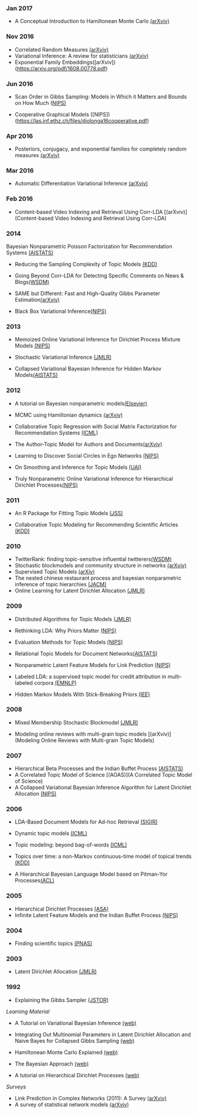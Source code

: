 

### Jan 2017

- A  Conceptual  Introduction  to  Hamiltonean Monte  Carlo [(arXviv)](https://arxiv.org/pdf/1701.02434.pdf)

### Nov 2016

- Correlated Random Measures [(arXviv)](https://arxiv.org/pdf/1507.00720.pdf)
- Variational Inference: A review for statisticians [(arXviv)](https://arxiv.org/pdf/1601.00670.pdf)
- Exponential Family Embeddings([arXviv])(https://arxiv.org/pdf/1608.00778.pdf)

### Jun 2016
- Scan Order in Gibbs Sampling: Models in Which it Matters and Bounds on How Much ([NIPS)](https://arxiv.org/abs/1606.03432)

- Cooperative Graphical Models ([NIPS])(https://las.inf.ethz.ch/files/djolonga16cooperative.pdf)

### Apr 2016

- Posteriors, conjugacy, and exponential families for completely random measures [(arXviv)](https://arxiv.org/pdf/1410.6843.pdf)

### Mar 2016
- Automatic Differentiation Variational Inference [(arXviv)](https://arxiv.org/pdf/1603.00788.pdf)


### Feb 2016
- Content-based Video Indexing and Retrieval Using Corr-LDA [(arXviv)](Content-based Video Indexing and Retrieval Using Corr-LDA)

### 2014

Bayesian Nonparametric Poisson Factorization for Recommendation Systems [(AISTATS)](http://proceedings.mlr.press/v33/gopalan14.pdf)
- Reducing the Sampling Complexity of Topic Models [(KDD)](http://www.sravi.org/pubs/fastlda-kdd2014.pdf)

- Going Beyond Corr-LDA for Detecting Specific Comments
on News & Blogs[(WSDM)](http://mllab.csa.iisc.ernet.in/sctm/wsdm14.pdf)

- SAME but Different: Fast and High-Quality Gibbs
Parameter Estimation[(arXviv)](https://arxiv.org/pdf/1409.5402.pdf)

- Black Box Variational Inference[(NIPS)](www.cs.columbia.edu/~blei/papers/RanganathGerrishBlei2014.pdf)

### 2013

- Memoized Online Variational Inference for Dirichlet Process Mixture Models [(NIPS)](http://cs.brown.edu/~sudderth/papers/nips13dpMemoized.pdf)

- Stochastic Variational Inference [(JMLR)](http://www.jmlr.org/papers/volume14/hoffman13a/hoffman13a.pdf)

- Collapsed Variational Bayesian Inference for Hidden Markov Models[(AISTATS)](http://proceedings.mlr.press/v31/wang13b.pdf)
### 2012 

- A tutorial on Bayesian nonparametric models[(Elsevier)](http://gershmanlab.webfactional.com/pubs/GershmanBlei12.pdf)
- MCMC using Hamiltonian dynamics [(arXviv)](https://arxiv.org/pdf/1206.1901.pdf)

- Collaborative Topic Regression with Social Matrix Factorization for
Recommendation Systems [(ICML)](/http://icml.cc/2012/papers/407.pdf)

- The Author-Topic Model for Authors and Documents[(arXviv)](https://arxiv.org/abs/1207.4169)

- Learning to Discover Social Circles in Ego Networks [(NIPS)](http://papers.nips.cc/paper/4532-learning-to-discover-social-circles-in-ego-networks.pdf)

- On Smoothing and Inference for Topic Models [(UAI)](https://arxiv.org/pdf/1205.2662.pdf)

- Truly Nonparametric Online Variational Inference for Hierarchical Dirichlet Processes[(NIPS)](http://cs.brown.edu/~sudderth/papers/nips12hdpOnline.pdf)

### 2011

- An R Package for Fitting Topic Models [(JSS)](http://epub.wu.ac.at/3987/1/topicmodels.pdf)

- Collaborative Topic Modeling for Recommending Scientific Articles [(KDD)](http://www.cs.columbia.edu/~blei/papers/WangBlei2011.pdf)


### 2010

- TwitterRank: finding topic-sensitive influential twitterers[(WSDM)](http://dl.acm.org/citation.cfm?id=1718520)
- Stochastic blockmodels and community structure in networks [(arXviv)](https://arxiv.org/pdf/1008.3926.pdf)
- Supervised Topic Models [(arXiv)](https://arxiv.org/pdf/1003.0783.pdf)
- The nested chinese restaurant process and bayesian nonparametric inference of topic hierarchies [(JACM)](https://cocosci.berkeley.edu/tom/papers/ncrp.pdf)
- Online Learning for Latent Dirichlet Allocation [(JMLR)](http://www.jmlr.org/papers/volume10/newman09a/newman09a.pdf)

### 2009

-  Distributed Algorithms for Topic Models [(JMLR)](http://www.jmlr.org/papers/volume10/newman09a/newman09a.pdf)

- Rethinking LDA: Why Priors Matter [(NIPS)](http://papers.nips.cc/paper/3854-rethinking-lda-why-priors-matter.pdf)

- Evaluation Methods for Topic Models [(NIPS)](http://dirichlet.net/pdf/wallach09evaluation.pdf)

- Relational Topic Models for Document Networks[(AISTATS)](http://proceedings.mlr.press/v5/chang09a/chang09a.pdf)

- Nonparametric Latent Feature Models for Link Prediction [(NIPS)](http://papers.nips.cc/paper/3846-nonparametric-latent-feature-models-for-link-prediction.pdf)

- Labeled LDA: a supervised topic model for credit attribution in multi-labeled corpora [(EMNLP)](https://nlp.stanford.edu/pubs/llda-emnlp09.pdf)

- Hidden Markov Models With Stick-Breaking Priors [(IEE)](http://www.columbia.edu/~jwp2128/Papers/PaisleyCarin2009c.pdf)

### 2008



- Mixed Membership Stochastic Blockmodel [(JMLR)](http://jmlr.csail.mit.edu/papers/volume9/airoldi08a/airoldi08a.pdf)

- Modeling online reviews with multi-grain topic models [(arXviv)](Modeling Online Reviews with Multi-grain Topic Models)

### 2007
- Hierarchical Beta Processes and the Indian Buffet Process [(AISTATS)](http://proceedings.mlr.press/v2/thibaux07a/thibaux07a.pdf)
- A Correlated Topic Model of Science [(AOAS)](A Correlated Topic Model of Science)
- A Collapsed Variational Bayesian Inference Algorithm for Latent Dirichlet Allocation [(NIPS)](http://papers.nips.cc/paper/3113-a-collapsed-variational-bayesian-inference-algorithm-for-latent-dirichlet-allocation.pdf)

### 2006

- LDA-Based Document Models for Ad-hoc Retrieval [(SIGIR)](https://ai2-s2-pdfs.s3.amazonaws.com/0ef3/11acf523d4d0e2cc5f747a6508af2c89c5f7.pdf)

- Dynamic topic models [(ICML)](https://mimno.infosci.cornell.edu/info6150/readings/dynamic_topic_models.pdf)

- Topic modeling: beyond bag-of-words [(ICML)](dirichlet.net/pdf/wallach06topic.pdf)

- Topics over time: a non-Markov continuous-time model of topical trends [(KDD)](https://pdfs.semanticscholar.org/7f8a/bf25ca24b48450b4e535f41e2b8a87df73f5.pdf)

- A  Hierarchical Bayesian Language Model based on Pitman-Yor Processes[(ACL)](http://www.gatsby.ucl.ac.uk/~ywteh/research/compling/acl2006.pdf)

### 2005
- Hierarchical Dirichlet Processes [(ASA)](https://people.eecs.berkeley.edu/~jordan/papers/hdp.pdf)
- Infinite Latent Feature Models and the Indian Buffet Process [(NIPS)](http://papers.nips.cc/paper/2882-infinite-latent-feature-models-and-the-indian-buffet-process.pdf)

###  2004
- Finding scientific topics [(PNAS)](http://psiexp.ss.uci.edu/research/papers/sciencetopics.pdf)

### 2003

- Latent Dirichlet Allocation [(JMLR)](www.jmlr.org/papers/volume3/blei03a/blei03a.pdf)

### 1992

- Explaining the Gibbs Sampler [(JSTOR)](http://biostat.jhsph.edu/~mmccall/articles/casella_1992.pdf)


*Learning Material*

- A Tutorial on Variational Bayesian Inference [(web)](http://www.orchid.ac.uk/eprints/40/1/fox_vbtut.pdf)

- Integrating Out Multinomial Parameters in Latent Dirichlet Allocation and Naive Bayes for Collapsed Gibbs Sampling [(web)](https://lingpipe.files.wordpress.com/2010/07/lda3.pdf)

- Hamiltonean Monte Carlo Explained [(web)](http://arogozhnikov.github.io/2016/12/19/markov_chain_monte_carlo.html)

- The Bayesian Approach [(web)](https://www.cs.cmu.edu/~scohen/psnlp-lecture6.pdf)

- A tutorial on Hierarchical Dirichlet Processes [(web)](http://mlg.eng.cam.ac.uk/tutorials/07/ywt.pdf)

*Surveys*
- Link Prediction in Complex Networks (2011): A Survey [(arXviv)](https://arxiv.org/pdf/1010.0725)
- A survey of statistical network models [(arXviv)](https://arxiv.org/pdf/0912.5410.pdf)


